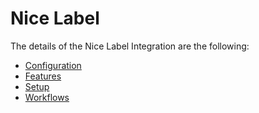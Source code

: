 # Nice Label

The details of the Nice Label Integration are the following:
* [Configuration](/AMSOsram/techspec>connectiot>iotequipmenttypes>equipmenttypea>EquipmentTypeA-Configuration)
* [Features](/AMSOsram/techspec>connectiot>iotequipmenttypes>equipmenttypea>EquipmentTypeA-Features)
* [Setup](/AMSOsram/techspec>connectiot>iotequipmenttypes>equipmenttypea>EquipmentTypeA-Setup)
* [Workflows](/AMSOsram/techspec>connectiot>iotequipmenttypes>equipmenttypea>EquipmentTypeA-Workflows)


